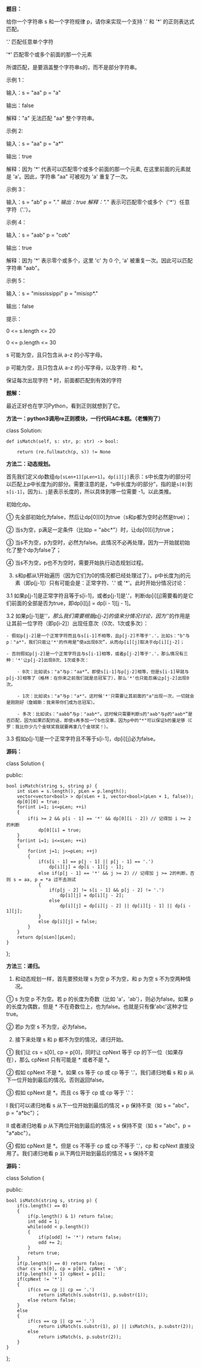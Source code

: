 **题目：**给你一个字符串 s 和一个字符规律 p，请你来实现一个支持 '.' 和 '*' 的正则表达式匹配。'.' 匹配任意单个字符'*' 匹配零个或多个前面的那一个元素所谓匹配，是要涵盖整个字符串s的，而不是部分字符串。示例 1：输入：s = "aa" p = "a"输出：false解释："a" 无法匹配 "aa" 整个字符串。示例 2:输入：s = "aa" p = "a*"输出：true解释：因为 '*' 代表可以匹配零个或多个前面的那一个元素, 在这里前面的元素就是 'a'。因此，字符串 "aa" 可被视为 'a' 重复了一次。示例 3：输入：s = "ab" p = ".*"输出：true解释：".*" 表示可匹配零个或多个（'*'）任意字符（'.'）。示例 4：输入：s = "aab" p = "c*a*b"输出：true解释：因为 '*' 表示零个或多个，这里 'c' 为 0 个, 'a' 被重复一次。因此可以匹配字符串 "aab"。示例 5：输入：s = "mississippi" p = "mis*is*p*."输出：false 提示：0 <= s.length <= 200 <= p.length <= 30s 可能为空，且只包含从 a-z 的小写字母。p 可能为空，且只包含从 a-z 的小写字母，以及字符 . 和 *。保证每次出现字符 * 时，前面都匹配到有效的字符**题解：**最近正好也在学习Python，看到正则就想到了它。**方法一：python3调用re正则模块，一行代码AC本题。（老懒狗了）**class Solution:    def isMatch(self, s: str, p: str) -> bool:        return (re.fullmatch(p, s)) != None**方法二：动态规划。**首先我们定义dp数组`dp[sLen+1][pLen+1]`。`dp[i][j]`表示：s中长度为i的部分可以匹配上p中长度为j的部分。需要注意的是，“s中长度为i的部分”，指的是`s[0]`到`s[i-1]`，因为`i、j`是表示长度的，所以具体到哪一位需要 -1。以此类推。初始化dp。① 先全部初始化为false，然后让dp[0][0]为true（s和p都为空时必然是true）；② 当s为空，p满足一定条件（比如p = "a*b*c*"）时，让dp[0][i]为true；③ 当s不为空，p为空时，必然为false。此情况不必再处理，因为一开始就初始化了整个dp为false了；④ 当s不为空，p也不为空时，需要开始执行动态规划过程。3. s和p都从1开始遍历（因为它们为0的情况都已经处理过了）。p中长度为j的元素（即p[j-1]）只有可能会是：正常字符、'.' 或 '*'。此时开始分情况讨论：3.1 如果p[j-1]是正常字符且等于s[i-1]，或者p[j-1]是'.'，判断dp[i][j]需要看的是它们前面的全部是否为true，即dp[i][j] = dp[i - 1][j - 1]。3.2 如果p[j-1]是'*'，那么我们需要根据p[j-2]的值来分情况讨论，因为'*'的作用是让其前一位字符（即p[i-2]）出现任意次（0次、1次或多次）：    - 假如p[j-2]是一个正常字符而且与s[i-1]不相等，且p[j-2]不等于'.'，比如s："b"与p："a*"，我们只能让'*'的作用是“使a出现0次”，从而dp[i][j]取决于dp[i][j-2]；    - 否则假如p[j-2]是一个正常字符且与s[i-1]相等，或者p[j-2]等于'.'，那么情况有三种：'*'让p[j-2]出现0次、1次或多次：        - 0次：比如说s："a"与p："aa*“。即使s[i-1]与p[j-2]相等，但是s[i-1]早就与p[j-3]相等了（格林：在你来之前我们就是总冠军了），那么'*'也只能忍痛让p[j-2]出现0次。        - 1次：比如说s："a"与p："a*"。这时候'*'只需要让其前面的"a"出现一次，一切就会是刚刚好（詹姆斯：我来带你们成为总冠军）。        - 多次：比如说s："aabb“与p："aab*"。这时候只需要判断s的"aab"与p的"aab*”是否匹配，因为如果匹配的话，即使s再多加一个b也没事，因为p中的"*"可以保证b的量足够（C罗：我比你少几个金球奖我就要再拿几个金球奖！）。3.3 假如p[j-1]是一个正常字符且不等于s[i-1]，dp[i][j]必为false。**源码：**class Solution {public:    bool isMatch(string s, string p) {        int sLen = s.length(), pLen = p.length();        vector<vector<bool> > dp(sLen + 1, vector<bool>(pLen + 1, false));        dp[0][0] = true;        for(int i=1; i<=pLen; ++i)        {            if(i >= 2 && p[i - 1] == '*' && dp[0][i - 2]) // 记得加 i >= 2的判断                 dp[0][i] = true;        }        for(int i=1; i<=sLen; ++i)        {            for(int j=1; j<=pLen; ++j)            {                if(s[i - 1] == p[j - 1] || p[j - 1] == '.')                    dp[i][j] = dp[i - 1][j - 1];                else if(p[j - 1] == '*' && j >= 2) // 记得加 j >= 2的判断，否则 s = aa, p = *a 过不去测试                {                    if(p[j - 2] != s[i - 1] && p[j - 2] != '.')                        dp[i][j] = dp[i][j - 2];                    else                        dp[i][j] = dp[i][j - 2] || dp[i][j - 1] || dp[i - 1][j];                }                else dp[i][j] = false;            }        }        return dp[sLen][pLen];    }};**方法三：递归。**1. 和动态规划一样，首先要预处理 s 为空 p 不为空，和 p 为空 s 不为空两种情况。① s 为空 p 不为空。若 p 的长度为奇数（比如 'a'，'ab'），则必为false。如果 p 的长度为偶数，但是 * 不在奇数位上，也为false。也就是只有像'abc'这种才位true。② 若p 为空 s 不为空，必为false。2. 接下来处理 s 和 p 都不为空的情况，递归开始。① 我们让 cs = s[0], cp = p[0]，同时让 cpNext 等于 cp 的下一位（如果存在），那么 cpNext 只有可能是 * 或者不是 *。② 假如 cpNext 不是 *。如果 cs 等于 cp 或 cp 等于 '.'，我们递归地看 s 和 p 从下一位开始到最后的情况。否则返回false。③ 假如 cpNext 是 *。而且 cs 等于 cp 或 cp 等于 '.'：Ⅰ 我们可以递归地看 s 从下一位开始到最后的情况 + p 保持不变（如 s = "abc"，p = "a*bc"）；Ⅱ 或者递归地看 p 从下两位开始到最后的情况 + s 保持不变（如 s = "abc"，p = "a*abc"）。④ 假如 cpNext 是 *。但是 cs 不等于 cp 或 cp 不等于 '.'，cp 和 cpNext 直接没用了。我们递归地看 p 从下两位开始到最后的情况 + s 保持不变**源码：**class Solution {public:    bool isMatch(string s, string p) {        if(s.length() == 0)        {            if(p.length() & 1) return false;            int odd = 1;            while(odd < p.length())            {                if(p[odd] != '*') return false;                odd += 2;            }            return true;        }        if(p.length() == 0) return false;        char cs = s[0], cp = p[0], cpNext = '\0';        if(p.length() > 1) cpNext = p[1];        if(cpNext != '*')        {            if(cs == cp || cp == '.')                 return isMatch(s.substr(1), p.substr(1));            else return false;        }        else        {            if(cs == cp || cp == '.')                 return isMatch(s.substr(1), p) || isMatch(s, p.substr(2));            else                return isMatch(s, p.substr(2));        }    }};